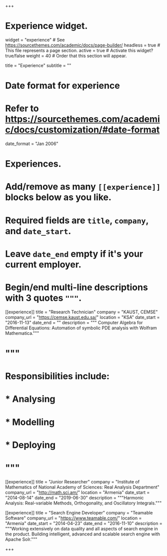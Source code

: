 +++
# Experience widget.
widget = "experience"  # See https://sourcethemes.com/academic/docs/page-builder/
headless = true  # This file represents a page section.
active = true  # Activate this widget? true/false
weight = 40  # Order that this section will appear.

title = "Experience"
subtitle = ""

# Date format for experience
#   Refer to https://sourcethemes.com/academic/docs/customization/#date-format
date_format = "Jan 2006"

# Experiences.
#   Add/remove as many `[[experience]]` blocks below as you like.
#   Required fields are `title`, `company`, and `date_start`.
#   Leave `date_end` empty if it's your current employer.
#   Begin/end multi-line descriptions with 3 quotes `"""`.
[[experience]]
  title = "Research Technician"
  company = "KAUST, CEMSE"
  company_url = "https://cemse.kaust.edu.sa/"
  location = "KSA"
  date_start = "2016-11-13"
  date_end = ""
  description = """ Computer Algebra for Differential Equations: Automation of symbolic PDE analysis with Wolfram Mathematica."""
  # """
  # Responsibilities include:
  
  # * Analysing
  # * Modelling
  # * Deploying
  # """

[[experience]]
  title = "Junior Researcher"
  company = "Institute of Mathematics of National Academy of Sciences: Real Analysis Department"
  company_url = "http://math.sci.am/"
  location = "Armenia"
  date_start = "2014-08-14"
  date_end = "2019-06-30"
  description = """Harmonic Analysis: Real-variable Methods, Orthogonality, and Oscillatory Integrals."""


[[experience]]
  title = "Search Engine Developer"
  company = "Teamable Software"
  company_url = "https://www.teamable.com/"
  location = "Armenia"
  date_start = "2014-04-23"
  date_end = "2016-11-10"
  description = """Working extensively on data quality and all aspects of search engine in the product. Building intelligent, advanced and scalable search engine with Apache Solr."""

+++
